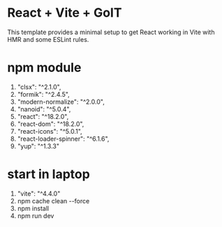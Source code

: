 # React + Vite + GoIT

This template provides a minimal setup to get React working in Vite with HMR and some ESLint rules.

# npm module

1. "clsx": "^2.1.0",
2. "formik": "^2.4.5",
3. "modern-normalize": "^2.0.0",
4. "nanoid": "^5.0.4",
5. "react": "^18.2.0",
6. "react-dom": "^18.2.0",
7. "react-icons": "^5.0.1",
8. "react-loader-spinner": "^6.1.6",
9. "yup": "^1.3.3"

# start in laptop

1. "vite": "^4.4.0"
2. npm cache clean --force
3. npm install
4. npm run dev
